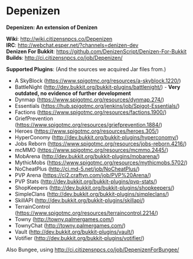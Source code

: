 Depenizen
=========

**Depenizen: An extension of Denizen**

**Wiki**: http://wiki.citizensnpcs.co/Depenizen  
**IRC**: http://webchat.esper.net/?channels=denizen-dev  
**Denizen For Bukkit**: https://github.com/DenizenScript/Denizen-For-Bukkit  
**Builds**: http://ci.citizensnpcs.co/job/Depenizen/  

**Supported Plugins**: (And the sources we acquired Jar files from.)
- A SkyBlock (https://www.spigotmc.org/resources/a-skyblock.1220/)
- BattleNight (http://dev.bukkit.org/bukkit-plugins/battlenight/) - **Very outdated, no evidence of further development**
- Dynmap (https://www.spigotmc.org/resources/dynmap.274/)
- Essentials (https://hub.spigotmc.org/jenkins/job/Spigot-Essentials/)
- Factions (https://www.spigotmc.org/resources/factions.1900/)
- GriefPrevention (https://www.spigotmc.org/resources/griefprevention.1884/)
- Heroes (https://www.spigotmc.org/resources/heroes.305/)
- HyperConomy (http://dev.bukkit.org/bukkit-plugins/hyperconomy/)
- Jobs Reborn (https://www.spigotmc.org/resources/jobs-reborn.4216/)
- mcMMO (https://www.spigotmc.org/resources/mcmmo.2445/)
- MobArena (http://dev.bukkit.org/bukkit-plugins/mobarena/)
- MythicMobs (https://www.spigotmc.org/resources/mythicmobs.5702/)
- NoCheatPlus (http://ci.md-5.net/job/NoCheatPlus/)
- PVP Arena (https://ci2.craftyn.com/job/PVP%20Arena/)
- PVP Stats (http://dev.bukkit.org/bukkit-plugins/pvp-stats/)
- ShopKeepers (http://dev.bukkit.org/bukkit-plugins/shopkeepers/)
- SimpleClans (http://dev.bukkit.org/bukkit-plugins/simpleclans/)
- SkillAPI (http://dev.bukkit.org/bukkit-plugins/skillapi/)
- TerrainControl (https://www.spigotmc.org/resources/terraincontrol.2214/)
- Towny (http://towny.palmergames.com/)
- TownyChat (http://towny.palmergames.com/)
- Vault (http://dev.bukkit.org/bukkit-plugins/vault/)
- Votifier (http://dev.bukkit.org/bukkit-plugins/votifier/)

Also Bungee, using http://ci.citizensnpcs.co/job/DepenizenForBungee/
